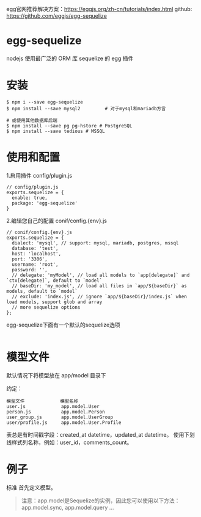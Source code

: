 

egg官网推荐解决方案：https://eggjs.org/zh-cn/tutorials/index.html
github: https://github.com/eggjs/egg-sequelize

#  egg-sequelize

nodejs 使用最广泛的 ORM 库 sequelize 的 egg 插件


# 安装
```
$ npm i --save egg-sequelize
$ npm install --save mysql2         # 对于mysql和mariadb方言

# 或使用其他数据库后端
$ npm install --save pg pg-hstore # PostgreSQL
$ npm install --save tedious # MSSQL
```


# 使用和配置

1.启用插件 config/plugin.js

```
// config/plugin.js
exports.sequelize = {
  enable: true,
  package: 'egg-sequelize'
}

```

2.编辑您自己的配置 conif/config.{env}.js
```
// conif/config.{env}.js
exports.sequelize = {
  dialect: 'mysql', // support: mysql, mariadb, postgres, mssql
  database: 'test',
  host: 'localhost',
  port: '3306',
  username: 'root',
  password: '',
  // delegate: 'myModel', // load all models to `app[delegate]` and `ctx[delegate]`, default to `model`
  // baseDir: 'my_model', // load all files in `app/${baseDir}` as models, default to `model`
  // exclude: 'index.js', // ignore `app/${baseDir}/index.js` when load models, support glob and array
  // more sequelize options
};
```

egg-sequelize下面有一个默认的sequelize选项

```

```

# 模型文件

默认情况下将模型放在 app/model 目录下

约定：

```
模型文件	         模型名称
user.js	            app.model.User
person.js	        app.model.Person
user_group.js	    app.model.UserGroup
user/profile.js	    app.model.User.Profile
```
表总是有时间戳字段：created_at datetime，updated_at datetime。
使用下划线样式列名称，例如：user_id，comments_count。




# 例子

标准
首先定义模型。

> 注意：app.model是Sequelize的实例，因此您可以使用以下方法：app.model.sync, app.model.query ...













